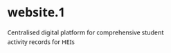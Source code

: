 # website.1
Centralised digital platform for comprehensive student  activity records for HEIs 
<!DOCTYPE html>
<html lang="en">
<head>
    <meta charset="UTF-8">
    <meta name="viewport" content="width=device-width, initial-scale=1.0">
    <title>Odisha Scholarship Portal - Empowering Education</title>
    <link rel="stylesheet" href="https://cdnjs.cloudflare.com/ajax/libs/font-awesome/6.4.0/css/all.min.css">
    <style>
        *{
            margin: 0;
            padding: 0;
            box-sizing: border-box;
            font-family: 'Segoe UI', Tahoma, Geneva, Verdana, sans-serif;
        } 

        :root {
            --primary-color: #4a6bdf;
            --secondary-color: #f97316;
            --accent-color: #10b981;
            --text-dark: #1f2937;
            --text-light: #6b7280;
            --bg-light: #f9fafb;
            --white: #ffffff;
            --shadow: 0 4px 6px rgba(0, 0, 0, 0.1);
            --shadow-lg: 0 10px 25px rgba(0, 0, 0, 0.1);
        }

        body {
            background-color: var(--bg-light);
            color: var(--text-dark);
            line-height: 1.6;
        }

        /* Header Styles */
        header {
            background: linear-gradient(135deg, var(--primary-color), #6366f1);
            color: var(--white);
            padding: 1rem 0;
            position: sticky;
            top: 0;
            z-index: 100;
            box-shadow: var(--shadow);
        }

        .container {
            max-width: 1200px;
            margin: 0 auto;
            padding: 0 20px;
        }

        .header-content {
            display: flex;
            justify-content: space-between;
            align-items: center;
        }

        .logo {
            display: flex;
            align-items: center;
            font-size: 1.5rem;
            font-weight: bold;
        }

        .logo i {
            margin-right: 10px;
            font-size: 2rem;
        }

        nav ul {
            display: flex;
            list-style: none;
        }

        nav ul li {
            margin-left: 2rem;
        }

        nav ul li a {
            color: var(--white);
            text-decoration: none;
            transition: all 0.3s ease;
            padding: 0.5rem 0;
            border-bottom: 2px solid transparent;
        }

        nav ul li a:hover {
            border-bottom: 2px solid var(--white);
        }

        /* Hero Section */
        .hero {
            background: linear-gradient(135deg, var(--primary-color), var(--secondary-color));
            color: var(--white);
            padding: 4rem 0;
            text-align: center;
            position: relative;
            overflow: hidden;
        }

        .hero::before {
            content: "";
            position: absolute;
            top: 0;
            left: 0;
            width: 100%;
            height: 100%;
            background: url('https://picsum.photos/seed/education/1200/400.jpg') center/cover;
            opacity: 0.2;
            z-index: -1;
        }

        .hero h1 {
            font-size: 2.5rem;
            margin-bottom: 1rem;
            animation: fadeInDown 1s ease;
        }

        .hero p {
            font-size: 1.2rem;
            max-width: 800px;
            margin: 0 auto 2rem;
            animation: fadeInUp 1s ease;
        }

        .search-box {
            max-width: 600px;
            margin: 0 auto;
            position: relative;
            animation: fadeIn 1.5s ease;
        }

        .search-box input {
            width: 100%;
            padding: 1rem 3rem 1rem 1.5rem;
            border-radius: 50px;
            border: none;
            font-size: 1rem;
            box-shadow: var(--shadow-lg);
        }

        .search-box button {
            position: absolute;
            right: 5px;
            top: 50%;
            transform: translateY(-50%);
            background: var(--secondary-color);
            color: var(--white);
            border: none;
            padding: 0.7rem 1.5rem;
            border-radius: 50px;
            cursor: pointer;
            transition: all 0.3s ease;
        }

        .search-box button:hover {
            background: #ea580c;
        }

        /* Filter Section */
        .filter-section {
            padding: 2rem 0;
            background: var(--white);
            box-shadow: var(--shadow);
            margin-bottom: 2rem;
        }

        .filter-container {
            display: flex;
            justify-content: center;
            flex-wrap: wrap;
            gap: 1rem;
        }

        .filter-btn {
            padding: 0.5rem 1.5rem;
            background: var(--white);
            border: 2px solid var(--primary-color);
            color: var(--primary-color);
            border-radius: 50px;
            cursor: pointer;
            transition: all 0.3s ease;
            font-weight: 500;
        }

        .filter-btn:hover, .filter-btn.active {
            background: var(--primary-color);
            color: var(--white);
        }

        /* Colleges Section */
        .colleges-section {
            padding: 3rem 0;
            background: var(--white);
            margin-bottom: 2rem;
        }

        .colleges-grid {
            display: grid;
            grid-template-columns: repeat(auto-fill, minmax(280px, 1fr));
            gap: 1.5rem;
            margin-top: 2rem;
        }

        .college-card {
            background: var(--white);
            border-radius: 12px;
            overflow: hidden;
            box-shadow: var(--shadow);
            transition: all 0.3s ease;
            display: flex;
            flex-direction: column;
            height: 100%;
        }

        .college-card:hover {
            transform: translateY(-8px);
            box-shadow: var(--shadow-lg);
        }

        .college-image {
            height: 160px;
            background: linear-gradient(135deg, var(--primary-color), #6366f1);
            display: flex;
            align-items: center;
            justify-content: center;
            color: var(--white);
            font-size: 3rem;
        }

        .college-content {
            padding: 1.5rem;
            flex-grow: 1;
            display: flex;
            flex-direction: column;
        }

        .college-name {
            font-size: 1.2rem;
            font-weight: 600;
            margin-bottom: 0.5rem;
            color: var(--text-dark);
        }

        .college-type {
            color: var(--text-light);
            font-size: 0.9rem;
            margin-bottom: 1rem;
        }

        .college-link {
            display: inline-flex;
            align-items: center;
            color: var(--primary-color);
            text-decoration: none;
            font-weight: 500;
            margin-top: auto;
            transition: all 0.3s ease;
        }

        .college-link:hover {
            color: var(--secondary-color);
        }

        .college-link i {
            margin-left: 0.5rem;
            transition: transform 0.3s ease;
        }

        .college-link:hover i {
            transform: translateX(5px);
        }

        /* Scholarship Cards */
        .scholarships-section {
            padding: 2rem 0;
        }

        .section-title {
            text-align: center;
            font-size: 2rem;
            margin-bottom: 3rem;
            color: var(--text-dark);
            position: relative;
        }

        .section-title::after {
            content: "";
            position: absolute;
            bottom: -10px;
            left: 50%;
            transform: translateX(-50%);
            width: 80px;
            height: 4px;
            background: var(--secondary-color);
            border-radius: 2px;
        }

        .scholarship-grid {
            display: grid;
            grid-template-columns: repeat(auto-fit, minmax(350px, 1fr));
            gap: 2rem;
        }

        .scholarship-card {
            background: var(--white);
            border-radius: 15px;
            overflow: hidden;
            box-shadow: var(--shadow);
            transition: all 0.3s ease;
            animation: fadeInUp 0.8s ease;
        }

        .scholarship-card:hover {
            transform: translateY(-10px);
            box-shadow: var(--shadow-lg);
        }

        .card-header {
            background: linear-gradient(135deg, var(--primary-color), #6366f1);
            color: var(--white);
            padding: 1.5rem;
            position: relative;
        }

        .card-header h3 {
            font-size: 1.5rem;
            margin-bottom: 0.5rem;
        }

        .card-header .badge {
            position: absolute;
            top: 1rem;
            right: 1rem;
            background: var(--secondary-color);
            color: var(--white);
            padding: 0.3rem 0.8rem;
            border-radius: 20px;
            font-size: 0.8rem;
        }

        .card-body {
            padding: 1.5rem;
        }

        .card-section {
            margin-bottom: 1.5rem;
        }

        .card-section h4 {
            color: var(--primary-color);
            margin-bottom: 0.5rem;
            display: flex;
            align-items: center;
        }

        .card-section h4 i {
            margin-right: 0.5rem;
        }

        .card-section ul {
            list-style-type: none;
            padding-left: 1.5rem;
        }

        .card-section ul li {
            position: relative;
            margin-bottom: 0.5rem;
            padding-left: 1.5rem;
        }

        .card-section ul li::before {
            content: "•";
            position: absolute;
            left: 0;
            color: var(--accent-color);
            font-weight: bold;
        }

        .card-footer {
            padding: 1rem 1.5rem;
            background: var(--bg-light);
            display: flex;
            justify-content: space-between;
            align-items: center;
        }

        .apply-btn {
            background: var(--accent-color);
            color: var(--white);
            border: none;
            padding: 0.7rem 1.5rem;
            border-radius: 50px;
            cursor: pointer;
            font-weight: 500;
            transition: all 0.3s ease;
            text-decoration: none;
            display: inline-block;
        }

        .apply-btn:hover {
            background: #059669;
            transform: scale(1.05);
        }

        .source-links {
            display: flex;
            gap: 0.5rem;
        }

        .source-link {
            width: 30px;
            height: 30px;
            border-radius: 50%;
            background: var(--primary-color);
            color: var(--white);
            display: flex;
            align-items: center;
            justify-content: center;
            text-decoration: none;
            transition: all 0.3s ease;
        }

        .source-link:hover {
            background: var(--secondary-color);
            transform: scale(1.1);
        }

        /* Footer */
        footer {
            background: var(--text-dark);
            color: var(--white);
            padding: 3rem 0 1rem;
            margin-top: 4rem;
        }

        .footer-content {
            display: grid;
            grid-template-columns: repeat(auto-fit, minmax(250px, 1fr));
            gap: 2rem;
            margin-bottom: 2rem;
        }

        .footer-section h3 {
            margin-bottom: 1rem;
            color: var(--secondary-color);
        }

        .footer-section ul {
            list-style: none;
        }

        .footer-section ul li {
            margin-bottom: 0.5rem;
        }

        .footer-section ul li a {
            color: #d1d5db;
            text-decoration: none;
            transition: color 0.3s ease;
        }

        .footer-section ul li a:hover {
            color: var(--secondary-color);
        }

        .footer-bottom {
            text-align: center;
            padding-top: 2rem;
            border-top: 1px solid #374151;
            color: #9ca3af;
        }

        /* Animations */
        @keyframes fadeInDown {
            from {
                opacity: 0;
                transform: translateY(-30px);
            }
            to {
                opacity: 1;
                transform: translateY(0);
            }
        }

        @keyframes fadeInUp {
            from {
                opacity: 0;
                transform: translateY(30px);
            }
            to {
                opacity: 1;
                transform: translateY(0);
            }
        }

        @keyframes fadeIn {
            from {
                opacity: 0;
            }
            to {
                opacity: 1;
            }
        }

        /* Responsive Design */
        @media (max-width: 768px) {
            .header-content {
                flex-direction: column;
                text-align: center;
            }

            nav ul {
                margin-top: 1rem;
                flex-wrap: wrap;
                justify-content: center;
            }

            nav ul li {
                margin: 0.5rem;
            }

            .hero h1 {
                font-size: 2rem;
            }

            .scholarship-grid {
                grid-template-columns: 1fr;
            }

            .colleges-grid {
                grid-template-columns: repeat(auto-fill, minmax(250px, 1fr));
            }
        }
    </style>
</head>
<body>
    <!-- Header -->
    <header>
        <div class="container">
            <div class="header-content">
                <div class="logo">
                    <i class="fas fa-graduation-cap"></i>
                    <span>Odisha Scholarship Portal</span>
                </div>
                <nav>
                    <ul>
                        <li><a href="#home">Home</a></li>
                        <li><a href="#colleges">Colleges</a></li>
                        <li><a href="#scholarships">Scholarships</a></li>
                        <li><a href="omps5.html">How to Apply</a></li>
                        <li><a href="#contact">Contact</a></li>
                    </ul>
                </nav>
            </div>
        </div>
    </header>

    <!-- Hero Section -->
    <section class="hero" id="home">
        <div class="container">
            <h1>Empowering Education Through Scholarships</h1>
            <p>Discover various scholarship opportunities in Odisha to support your educational journey. Find the right scholarship that matches your needs and eligibility.</p>
            <div class="search-box">
                <input type="text" id="searchInput" placeholder="Search for scholarships...">
                <button type="button" onclick="searchScholarships()"><i class="fas fa-search"></i></button>
            </div>
        </div>
    </section>

    <!-- Colleges Section -->
    <section class="colleges-section" id="colleges">
        <div class="container">
            <h2 class="section-title">Top Colleges in Odisha</h2>
            <div class="colleges-grid">
                <div class="college-card">
                    <div class="college-image">
                        <i class="fas fa-university"></i>
                    </div>
                    <div class="college-content">
                        <h3 class="college-name">KIIT University</h3>
                        <p class="college-type">Private University</p>
                        <a href="https://kiit.ac.in" target="_blank" class="college-link">
                            Visit Website <i class="fas fa-arrow-right"></i>
                        </a>
                    </div>
                </div>
                
                <div class="college-card">
                    <div class="college-image">
                        <i class="fas fa-university"></i>
                    </div>
                    <div class="college-content">
                        <h3 class="college-name">Rajdhani Engineering College</h3>
                        <p class="college-type">Engineering College</p>
                        <a href="https://www.rec.ac.in/" target="_blank" class="college-link">
                            Visit Website <i class="fas fa-arrow-right"></i>
                        </a>
                    </div>
                </div>
                
                <div class="college-card">
                    <div class="college-image">
                        <i class="fas fa-university"></i>
                    </div>
                    <div class="college-content">
                        <h3 class="college-name">OUTR (CET Bhubaneswar)</h3>
                        <p class="college-type">Government University</p>
                        <a href="https://outr.ac.in" target="_blank" class="college-link">
                            Visit Website <i class="fas fa-arrow-right"></i>
                        </a>
                    </div>
                </div>
                
                <div class="college-card">
                    <div class="college-image">
                        <i class="fas fa-university"></i>
                    </div>
                    <div class="college-content">
                        <h3 class="college-name">ITER (SOA University)</h3>
                        <p class="college-type">Private University</p>
                        <a href="https://soa.ac.in/iter" target="_blank" class="college-link">
                            Visit Website <i class="fas fa-arrow-right"></i>
                        </a>
                    </div>
                </div>
                
                <div class="college-card">
                    <div class="college-image">
                        <i class="fas fa-university"></i>
                    </div>
                    <div class="college-content">
                        <h3 class="college-name">NIT Rourkela</h3>
                        <p class="college-type">Institute of National Importance</p>
                        <a href="https://nitrkl.ac.in" target="_blank" class="college-link">
                            Visit Website <i class="fas fa-arrow-right"></i>
                        </a>
                    </div>
                </div>
                
                <div class="college-card">
                    <div class="college-image">
                        <i class="fas fa-university"></i>
                    </div>
                    <div class="college-content">
                        <h3 class="college-name">VSSUT Burla</h3>
                        <p class="college-type">Government University</p>
                        <a href="https://vssut.ac.in" target="_blank" class="college-link">
                            Visit Website <i class="fas fa-arrow-right"></i>
                        </a>
                    </div>
                </div>
                
                <div class="college-card">
                    <div class="college-image">
                        <i class="fas fa-university"></i>
                    </div>
                    <div class="college-content">
                        <h3 class="college-name">CET Bhubaneswar</h3>
                        <p class="college-type">Government Engineering College</p>
                        <a href="https://cet.edu.in" target="_blank" class="college-link">
                            Visit Website <i class="fas fa-arrow-right"></i>
                        </a>
                    </div>
                </div>
                
                <div class="college-card">
                    <div class="college-image">
                        <i class="fas fa-university"></i>
                    </div>
                    <div class="college-content">
                        <h3 class="college-name">Silicon Institute of Technology</h3>
                        <p class="college-type">Engineering College</p>
                        <a href="https://silicon.ac.in" target="_blank" class="college-link">
                            Visit Website <i class="fas fa-arrow-right"></i>
                        </a>
                    </div>
                </div>
            </div>
        </div>
    </section>

    <!-- Filter Section -->
    <section class="filter-section">
        <div class="container">
            <div class="filter-container">
                <button class="filter-btn active" onclick="filterScholarships('all')">All Scholarships</button>
                <button class="filter-btn" onclick="filterScholarships('merit')">Merit Based</button>
                <button class="filter-btn" onclick="filterScholarships('need')">Need Based</button>
                <button class="filter-btn" onclick="filterScholarships('caste')">Caste Based</button>
                <button class="filter-btn" onclick="filterScholarships('language')">Language Based</button>
            </div>
        </div>
    </section>

    <!-- Scholarships Section -->
    <section class="scholarships-section" id="scholarships">
        <div class="container">
            <h2 class="section-title">Available Scholarships</h2>
            <div class="scholarship-grid">
                <!-- e-Medhabruti Scholarship -->
                <div class="scholarship-card" data-category="merit need">
                    <div class="card-header">
                        <h3>e-Medhabruti</h3>
                        <span class="badge">Popular</span>
                    </div>
                    <div class="card-body">
                        <div class="card-section">
                            <h4><i class="fas fa-bullseye"></i> Purpose</h4>
                            <p>Helps meritorious students in Odisha for higher/technical/professional education who need financial support.</p>
                        </div>
                        <div class="card-section">
                            <h4><i class="fas fa-check-circle"></i> Eligibility Criteria</h4>
                            <ul>
                                <li>Must be an Odisha resident</li>
                                <li>Must have achieved minimum 60% marks in previous qualifying exam</li>
                                <li>Parental/family income must be ≤ ₹6,00,000</li>
                                <li>Only in first year of course (for many categories)</li>
                                <li>Professional/technical courses included; distance education excluded</li>
                            </ul>
                        </div>
                        <div class="card-section">
                            <h4><i class="fas fa-rupee-sign"></i> Amount & Updates</h4>
                            <ul>
                                <li>Number of scholarships: ~14,500 each year</li>
                                <li>UG students: ~₹5,000/year</li>
                                <li>PG students: ~₹10,000/year</li>
                                <li>Technical/Professional courses: ~₹10,000/year</li>
                                <li>Recent update (2025-26): Total awarded ~same number, with fixed amounts each year</li>
                            </ul>
                        </div>
                    </div>
                    <div class="card-footer">
                        <a href="https://scholarship.odisha.gov.in" target="_blank" class="apply-btn">Apply Now</a>
                        <div class="source-links">
                            <a href="# " class="source-link" title="Buddy4Study"><i class="fas fa-link"></i></a>
                            <a href="# " class="source-link" title="Govt Schemes"><i class="fas fa-link"></i></a>
                        </div>
                    </div>
                </div>

                <!-- Pre-Matric Scholarship -->
                <div class="scholarship-card" data-category="caste need">
                    <div class="card-header">
                        <h3>Pre-Matric Scholarship (SC/ST)</h3>
                        <span class="badge">Updated</span>
                    </div>
                    <div class="card-body">
                        <div class="card-section">
                            <h4><i class="fas fa-bullseye"></i> Purpose</h4>
                            <p>To help students from Scheduled Castes/Scheduled Tribes in school (upto class X) to continue education without financial hardship. Covers both boarders and day scholars.</p>
                        </div>
                        <div class="card-section">
                            <h4><i class="fas fa-check-circle"></i> Eligibility Criteria</h4>
                            <ul>
                                <li>Must come from SC or ST</li>
                                <li>Annual family income limit varies</li>
                                <li>Parents should not be Income Tax payers</li>
                                <li>Students in certain classes (often classes 9 & 10 for OBC pre-matric)</li>
                                <li>Must enroll in recognized school</li>
                            </ul>
                        </div>
                        <div class="card-section">
                            <h4><i class="fas fa-rupee-sign"></i> Amount & Updates</h4>
                            <ul>
                                <li>Monthly maintenance allowance for SC/ST boarders increased from ₹750 to ₹950 for boys</li>
                                <li>For girls: increased from ₹800 to ₹1,000</li>
                                <li>Additional ad-hoc/annual grant component in some cases</li>
                                <li>Covers about 5 lakh+ boarders under SC/ST pre-matric</li>
                            </ul>
                        </div>
                    </div>
                    <div class="card-footer">
                        <a href="https://scholarship.odisha.gov.in" target="_blank" class="apply-btn">Apply Now</a>
                        <div class="source-links">
                            <a href="# " class="source-link" title="Official Portal"><i class="fas fa-link"></i></a>
                            <a href="#  " class="source-link" title="News Source"><i class="fas fa-link"></i></a>
                        </div>
                    </div>
                </div>

                <!-- Vyasakabi Fakir Mohan Bhasabruti Scholarship -->
                <div class="scholarship-card" data-category="merit language">
                    <div class="card-header">
                        <h3>VFMB Scholarship</h3>
                        <span class="badge">Language</span>
                    </div>
                    <div class="card-body">
                        <div class="card-section">
                            <h4><i class="fas fa-bullseye"></i> Purpose</h4>
                            <p>To promote the Odia language and provide support for students pursuing Odia Honours (UG) or MA in Odia (PG). Merit based.</p>
                        </div>
                        <div class="card-section">
                            <h4><i class="fas fa-check-circle"></i> Eligibility Criteria</h4>
                            <ul>
                                <li>Students must be studying in Odia language (Odia Honours in UG or Odia PG)</li>
                                <li>Need to satisfy merit criteria</li>
                                <li>Application via Odisha State Scholarship Portal</li>
                            </ul>
                        </div>
                        <div class="card-section">
                            <h4><i class="fas fa-rupee-sign"></i> Amount & Updates</h4>
                            <ul>
                                <li>One-time ₹20,000 scholarship per student</li>
                                <li>Around 1,500 scholarships per year</li>
                                <li>Distribution: ~1,200 for UG and ~300 for PG</li>
                            </ul>
                        </div>
                    </div>
                    <div class="card-footer">
                        <a href="https://scholarship.odisha.gov.in" target="_blank" class="apply-btn">Apply Now</a>
                        <div class="source-links">
                            <a href="# " class="source-link" title="Scholarship Portal"><i class="fas fa-link"></i></a>
                        </div>
                    </div>
                </div>

                <!-- Anwesha Scholarship -->
                <div class="scholarship-card" data-category="caste need">
                    <div class="card-header">
                        <h3>Anwesha</h3>
                        <span class="badge">Special</span>
                    </div>
                    <div class="card-body">
                        <div class="card-section">
                            <h4><i class="fas fa-bullseye"></i> Purpose</h4>
                            <p>Special scheme for ST & SC students to improve access to quality education in urban areas — enabling them to attend better private/aided schools.</p>
                        </div>
                        <div class="card-section">
                            <h4><i class="fas fa-check-circle"></i> Eligibility Criteria</h4>
                            <ul>
                                <li>For ST/SC students</li>
                                <li>Admitted in Class I in certain partnered/private/Govt aided schools</li>
                                <li>Located in district headquarters/urban areas</li>
                                <li>Student continues up to Class X under this scheme</li>
                            </ul>
                        </div>
                        <div class="card-section">
                            <h4><i class="fas fa-rupee-sign"></i> Amount & Updates</h4>
                            <ul>
                                <li>Covers educational costs for selected students (tuition, additional support)</li>
                                <li>Usually in English-medium or better schools</li>
                                <li>Number of seats: ~5,000 students each year</li>
                            </ul>
                        </div>
                    </div>
                    <div class="card-footer">
                        <a href="https://scholarship.odisha.gov.in" target="_blank" class="apply-btn">Apply Now</a>
                        <div class="source-links">
                            <a href="# " class="source-link" title="ST/SC Portal"><i class="fas fa-link"></i></a>
                        </div>
                    </div>
                </div>

                <!-- Mukhyamantri Medhabruti -->
                <div class="scholarship-card" data-category="merit need">
                    <div class="card-header">
                        <h3>Mukhyamantri Medhabruti</h3>
                        <span class="badge">Updated</span>
                    </div>
                    <div class="card-body">
                        <div class="card-section">
                            <h4><i class="fas fa-bullseye"></i> Purpose</h4>
                            <p>Odisha government recently increased the amounts awarded in many of the state scholarship programs to reduce financial burden.</p>
                        </div>
                        <div class="card-section">
                            <h4><i class="fas fa-check-circle"></i> Eligibility Criteria</h4>
                            <ul>
                                <li>The hike applies to both boys & girls in relevant categories</li>
                                <li>For post-matric and pre-matric scholarship categories</li>
                                <li>Transition done via official announcements</li>
                            </ul>
                        </div>
                        <div class="card-section">
                            <h4><i class="fas fa-rupee-sign"></i> Amount & Updates</h4>
                            <ul>
                                <li>Recent increases in scholarship amounts across categories</li>
                                <li>Aimed at reducing financial burden on students</li>
                                <li>Applicable for both pre-matric and post-matric scholarships</li>
                            </ul>
                        </div>
                    </div>
                    <div class="card-footer">
                        <a href="https://scholarship.odisha.gov.in" target="_blank" class="apply-btn">Apply Now</a>
                        <div class="source-links">
                            <a href="# " class="source-link" title="Shiksha Portal"><i class="fas fa-link"></i></a>
                        </div>
                    </div>
                </div>
            </div>
        </div>
    </section>

    <!-- Footer -->
    <footer>
        <div class="container">
            <div class="footer-content">
                <div class="footer-section">
                    <h3>About Us</h3>
                    <p>We are dedicated to providing comprehensive information about scholarship opportunities in Odisha to help students achieve their educational goals.</p>
                </div>
                <div class="footer-section">
                    <h3>Quick Links</h3>
                    <ul>
                        <li><a href="# ">Home</a></li>
                        <li><a href="# ">All Scholarships</a></li>
                        <li><a href="# ">Application Process</a></li>
                        <li><a href="# ">FAQs</a></li>
                    </ul>
                </div>
                <div class="footer-section">
                    <h3>Resources</h3>
                    <ul>
                        <li><a href="https://scholarship.odisha.gov.in" target="_blank">Odisha Scholarship Portal</a></li>
                        <li><a href="# ">Educational Guidelines</a></li>
                        <li><a href="# ">Contact Support</a></li>
                        <li><a href="# ">Terms & Conditions</a></li>
                    </ul>
                </div>
                <div class="footer-section">
                    <h3>Connect With Us</h3>
                    <div style="display: flex; gap: 1rem; margin-top: 1rem;">
                        <a href="# " style="color: white; font-size: 1.5rem;"><i class="fab fa-facebook"></i></a>
                        <a href="# " style="color: white; font-size: 1.5rem;"><i class="fab fa-twitter"></i></a>
                        <a href="# " style="color: white; font-size: 1.5rem;"><i class="fab fa-instagram"></i></a>
                        <a href="# " style="color: white; font-size: 1.5rem;"><i class="fab fa-linkedin"></i></a>
                    </div>
                </div>
            </div>
            <div class="footer-bottom">
                <p>&copy;2023 Odisha Scholarship Portal. All rights reserved.</p>
            </div>
        </div>
    </footer>

    <script>
        // Filter functionality
        function filterScholarships(category) {
            const cards = document.querySelectorAll('.scholarship-card');
            const buttons = document.querySelectorAll('.filter-btn');
            
            // Update active button
            buttons.forEach(btn => {
                btn.classList.remove('active');
                if (btn.textContent.toLowerCase().includes(category) || 
                    (category === 'all' && btn.textContent === 'All Scholarships')) {
                    btn.classList.add('active');
                }
            });
            
            // Show/hide cards based on category
            cards.forEach(card => {
                if (category === 'all' || card.dataset.category.includes(category)) {
                    card.style.display = 'block';
                    setTimeout(() => {
                        card.style.opacity = '1';
                        card.style.transform = 'translateY(0)';
                    }, 10);
                } else {
                    card.style.opacity = '0';
                    card.style.transform = 'translateY(20px)';
                    setTimeout(() => {
                        card.style.display = 'none';
                    }, 300);
                }
            });
        }

        // Search functionality
        function searchScholarships() {
            const searchTerm = document.getElementById('searchInput').value.toLowerCase();
            const cards = document.querySelectorAll('.scholarship-card');
            
            cards.forEach(card => {
                const text = card.textContent.toLowerCase();
                if (text.includes(searchTerm)) {
                    card.style.display = 'block';
                } else {
                    card.style.display = 'none';
                }
            });
        }

        // Add event listener for Enter key in search box
        document.getElementById('searchInput').addEventListener('keypress', function(e) {
            if (e.key === 'Enter') {
                searchScholarships();
            }
        });

        // Add smooth scrolling to navigation links
        document.querySelectorAll('a[href^="#"]').forEach(anchor => {
            anchor.addEventListener('click', function (e) {
                e.preventDefault();
                const target = document.querySelector(this.getAttribute('href'));
                if (target) {
                    target.scrollIntoView({
                        behavior: 'smooth',
                        block: 'start'
                    });
                }
            });
        });

        // Add animation on scroll
        const observerOptions = {
            threshold: 0.1,
            rootMargin: '0px 0px -50px 0px'
        };

        const observer = new IntersectionObserver(function(entries) {
            entries.forEach(entry => {
                if (entry.isIntersecting) {
                    entry.target.style.opacity = '1';
                    entry.target.style.transform = 'translateY(0)';
                }
            });
        }, observerOptions);

        // Observe all scholarship cards and college cards
        document.querySelectorAll('.scholarship-card, .college-card').forEach(card => {
            card.style.opacity = '0';
            card.style.transform = 'translateY(20px)';
            card.style.transition = 'opacity 0.5s ease, transform 0.5s ease';
            observer.observe(card);
        }); 



    </script>
</body>
</html>
